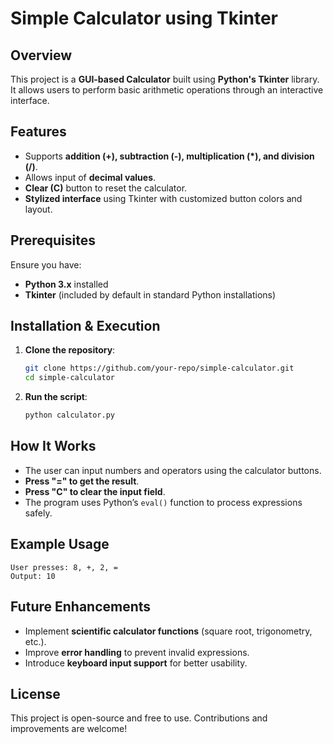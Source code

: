 # **Simple Calculator using Tkinter**
## **Overview**
This project is a **GUI-based Calculator** built using **Python's Tkinter** library. It allows users to perform basic arithmetic operations through an interactive interface.

## **Features**
- Supports **addition (+), subtraction (-), multiplication (*), and division (/)**.
- Allows input of **decimal values**.
- **Clear (C)** button to reset the calculator.
- **Stylized interface** using Tkinter with customized button colors and layout.

## **Prerequisites**
Ensure you have:
- **Python 3.x** installed
- **Tkinter** (included by default in standard Python installations)

## **Installation & Execution**
1. **Clone the repository**:
   ```sh
   git clone https://github.com/your-repo/simple-calculator.git
   cd simple-calculator
   ```
2. **Run the script**:
   ```sh
   python calculator.py
   ```

## **How It Works**
- The user can input numbers and operators using the calculator buttons.
- **Press "=" to get the result**.
- **Press "C" to clear the input field**.
- The program uses Python’s `eval()` function to process expressions safely.

## **Example Usage**
```
User presses: 8, +, 2, =
Output: 10
```

## **Future Enhancements**
- Implement **scientific calculator functions** (square root, trigonometry, etc.).
- Improve **error handling** to prevent invalid expressions.
- Introduce **keyboard input support** for better usability.

## **License**
This project is open-source and free to use. Contributions and improvements are welcome!
